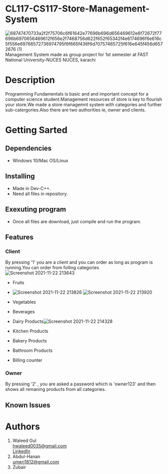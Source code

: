 # CL117-CS117-Store-Management-System 
![68747470733a2f2f75706c6f61642e77696b696d656469612e6f72672f77696b6970656469612f656e2f7468756d622f652f65342f4e6174696f6e616c5f556e69766572736974795f6f665f436f6d70757465725f616e645f456d6572676 (1)](https://user-images.githubusercontent.com/84980384/142883094-f0749c11-8373-4c7a-9e07-b94648ab14b5.png)\
                 Management System made as group project for 1st semester at FAST National University-NUCES NUCES, karachi
# Description
Programming Fundamentals is basic and and important concept for a computer science student.Management resources of store is key to flourish your store.We made a store managemnt system with categories and further sub-catergories.Also there are two authorities ie, owner and clients.
# Getting Sarted
## Dependencies ##
* Windows 10/Mac OS/Linux
## Installing ##
* Made in Dev-C++.
* Need all files in repository.
## Exexuting program ##
* Once all files are download, just compile and run the program.
## Features ##
### Client ###
By pressing '1' you are a client and you can order as long as program is running.You can order from folling categories
![Screenshot 2021-11-22 213643](https://user-images.githubusercontent.com/84980384/142900007-f26d170d-6631-4963-ad10-cba7a01cabc2.png)
* Fruits
* ![Screenshot 2021-11-22 213826](https://user-images.githubusercontent.com/84980384/142900397-3a20e127-2f1e-4ead-8519-95dfca8ba0f5.png)
![Screenshot 2021-11-22 213920](https://user-images.githubusercontent.com/84980384/142900483-9c0c8aa1-a975-4e5c-9855-9ad85403596d.png)
*  Vegetables
* Beverages
* Dairy Products![Screenshot 2021-11-22 214328](https://user-images.githubusercontent.com/84980384/142900935-e0023dbf-f53e-49a5-82f1-c3afd0441586.png)

* Kitchen Products
* Bakery Products
* Bathroom Products
* Billing counter
### Owner ###
By pressing '2' , you are asked a password which is 'owner123' and then shows all remaning products from all categories.
## Known Issues ##
# Authors
1. ​Waleed Gul<br> 
 ​hwaleed0035@gmail.com<br> 
 ​[​LinkedIn​](https://www.linkedin.com/in/waleed-gul-9248881b3/)
2. Abdul-Hanan\
   umerj1812@gmail.com
3. Zubair


